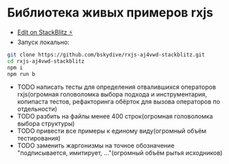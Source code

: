 # Библиотека живых примеров rxjs

* [Edit on StackBlitz ⚡️](https://stackblitz.com/edit/rxjs-aj4vwd)
* Запуск локально:
```bash
git clone https://github.com/bskydive/rxjs-aj4vwd-stackblitz.git
cd rxjs-aj4vwd-stackblitz
npm i
npm run b
```
* TODO написать тесты для определения отвалившихся операторов rxjs(огромная головоломка выбора подхода и инструментария, копипаста тестов, рефакторинга обёрток для вызова операторов по отдельности)
* TODO разбить на файлы менее 400 строк(огромная головоломка выбора структуры)
* TODO привести все примеры к единому виду(огромный объём тестирования)
* TODO заменить жаргонизмы на точное обозначение "подписывается, имитирует, ..."(огромный объём рытья исходников)
